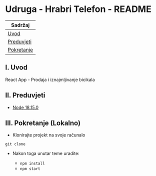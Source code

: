 # Udruga - Hrabri Telefon - README

| Sadržaj                                |
| -------------------------------------- |
| [Uvod](#i.-Uvod)                       |
| [Preduvjeti](#ii.-Preduvjeti)          |
| [Pokretanje](#iii.-Pokretanje-Lokalno) |

## I. Uvod

React App - Prodaja i iznajmljivanje bicikala

## II. Preduvjeti

- [Node 18.15.0](https://nodejs.org/download/release/v18.15.0/)

## III. Pokretanje (Lokalno)

- Klonirajte projekt na svoje računalo

```
git clone 
```

- Nakon toga unutar teme uradite:

  - `npm install`
  - `npm start`
